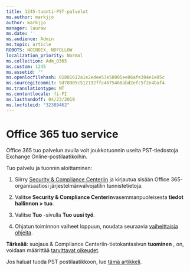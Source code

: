 ```yaml
---
title: 1245-tuonti-PST-palvelut
ms.author: markjjo
author: markjjo
manager: lauraw
ms.date: ''
ms.audience: Admin
ms.topic: article
ROBOTS: NOINDEX, NOFOLLOW
localization_priority: Normal
ms.collection: Adm_O365
ms.custom: 1245
ms.assetid: ''
ms.openlocfilehash: 01801612a1e2edee53e58005ee86afe304e1e85c
ms.sourcegitcommit: 9d78905c512192ffc4675468abd2efc5f2e4baf4
ms.translationtype: MT
ms.contentlocale: fi-FI
ms.lasthandoff: 04/23/2019
ms.locfileid: "32389462"
---
```

# <a name="office-365-import-service"></a>Office 365 tuo service 

Office 365 tuo palvelun avulla voit joukkotuonnin useita PST-tiedostoja Exchange Online-postilaatikoihin. 

Tuo palvelu ja tuonnin aloittaminen:

1. Siirry [Security & Compliance Centeriin](https://protection.office.com) ja kirjautua sisään Office 365-organisaatiosi järjestelmänvalvojatilin tunnistetietoja.

2. Valitse **Security & Compliance Centerin**vasemmanpuoleisesta **tiedot hallinnon > tuo**.

3. Valitse **Tuo** -sivulla **Tuo uusi työ**. 

4. Ohjatun toiminnon vaiheet loppuun, noudata seuraavia [vaiheittaisia ohjeita](https://docs.microsoft.com/office365/securitycompliance/use-network-upload-to-import-pst-files).

**Tärkeää**: suojaus & Compliance Centeriin-tietokantasivun **tuominen** , on, voidaan määrittää [tarvittavat oikeudet](https://docs.microsoft.com/office365/securitycompliance/use-network-upload-to-import-pst-files#before-you-begin). 

Jos haluat tuoda PST postilaatikkoon, lue [tämä artikkeli](https://support.office.com/article/import-email-contacts-and-calendar-from-an-outlook-pst-file-431a8e9a-f99f-4d5f-ae48-ded54b3440ac).
